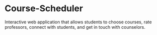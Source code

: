 # Course-Scheduler
Interactive web application that allows students to choose courses, rate professors, connect with students, and get in touch with counselors.
